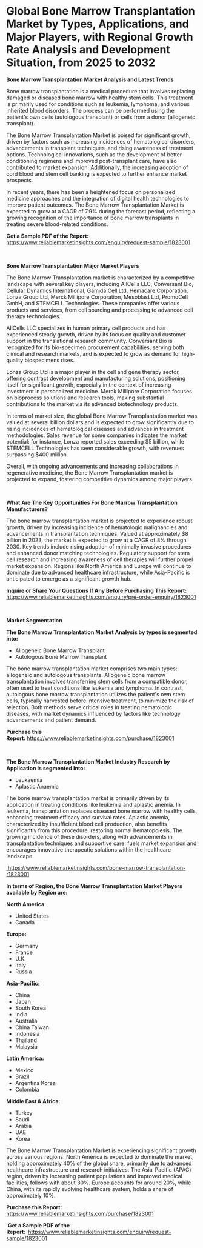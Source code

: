 <p><h1>Global Bone Marrow Transplantation Market by Types, Applications, and Major Players, with Regional Growth Rate Analysis and Development Situation, from 2025 to 2032</h1></p><p><strong>Bone Marrow Transplantation Market Analysis and Latest Trends</strong></p>
<p><p>Bone marrow transplantation is a medical procedure that involves replacing damaged or diseased bone marrow with healthy stem cells. This treatment is primarily used for conditions such as leukemia, lymphoma, and various inherited blood disorders. The process can be performed using the patient's own cells (autologous transplant) or cells from a donor (allogeneic transplant). </p><p>The Bone Marrow Transplantation Market is poised for significant growth, driven by factors such as increasing incidences of hematological disorders, advancements in transplant techniques, and rising awareness of treatment options. Technological innovations, such as the development of better conditioning regimens and improved post-transplant care, have also contributed to market expansion. Additionally, the increasing adoption of cord blood and stem cell banking is expected to further enhance market prospects. </p><p>In recent years, there has been a heightened focus on personalized medicine approaches and the integration of digital health technologies to improve patient outcomes. The Bone Marrow Transplantation Market is expected to grow at a CAGR of 7.9% during the forecast period, reflecting a growing recognition of the importance of bone marrow transplants in treating severe blood-related conditions.</p></p>
<p><strong>Get a Sample PDF of the Report:&nbsp;</strong> <a href="https://www.reliablemarketinsights.com/enquiry/request-sample/1823001?utm_campaign=3219&utm_medium=2&utm_source=Github&utm_content=ia&utm_term=12042025&utm_id=bone-marrow-transplantation">https://www.reliablemarketinsights.com/enquiry/request-sample/1823001</a></p>
<p>&nbsp;</p>
<p><strong>Bone Marrow Transplantation Major Market Players</strong></p>
<p><p>The Bone Marrow Transplantation market is characterized by a competitive landscape with several key players, including AllCells LLC, Conversant Bio, Cellular Dynamics International, Gamida Cell Ltd, Hemacare Corporation, Lonza Group Ltd, Merck Millipore Corporation, Mesoblast Ltd, PromoCell GmbH, and STEMCELL Technologies. These companies offer various products and services, from cell sourcing and processing to advanced cell therapy technologies.</p><p>AllCells LLC specializes in human primary cell products and has experienced steady growth, driven by its focus on quality and customer support in the translational research community. Conversant Bio is recognized for its bio-specimen procurement capabilities, serving both clinical and research markets, and is expected to grow as demand for high-quality biospecimens rises.</p><p>Lonza Group Ltd is a major player in the cell and gene therapy sector, offering contract development and manufacturing solutions, positioning itself for significant growth, especially in the context of increasing investment in personalized medicine. Merck Millipore Corporation focuses on bioprocess solutions and research tools, making substantial contributions to the market via its advanced biotechnology products.</p><p>In terms of market size, the global Bone Marrow Transplantation market was valued at several billion dollars and is expected to grow significantly due to rising incidences of hematological diseases and advances in treatment methodologies. Sales revenue for some companies indicates the market potential: for instance, Lonza reported sales exceeding $5 billion, while STEMCELL Technologies has seen considerable growth, with revenues surpassing $400 million.</p><p>Overall, with ongoing advancements and increasing collaborations in regenerative medicine, the Bone Marrow Transplantation market is projected to expand, fostering competitive dynamics among major players.</p></p>
<p>&nbsp;</p>
<p><strong>What Are The Key Opportunities For Bone Marrow Transplantation Manufacturers?</strong></p>
<p><p>The bone marrow transplantation market is projected to experience robust growth, driven by increasing incidence of hematologic malignancies and advancements in transplantation techniques. Valued at approximately $8 billion in 2023, the market is expected to grow at a CAGR of 8% through 2030. Key trends include rising adoption of minimally invasive procedures and enhanced donor matching technologies. Regulatory support for stem cell research and increasing awareness of cell therapies will further propel market expansion. Regions like North America and Europe will continue to dominate due to advanced healthcare infrastructure, while Asia-Pacific is anticipated to emerge as a significant growth hub.</p></p>
<p><strong>Inquire or Share Your Questions If Any Before Purchasing This Report:</strong> <a href="https://www.reliablemarketinsights.com/enquiry/pre-order-enquiry/1823001?utm_campaign=3219&utm_medium=2&utm_source=Github&utm_content=ia&utm_term=12042025&utm_id=bone-marrow-transplantation">https://www.reliablemarketinsights.com/enquiry/pre-order-enquiry/1823001</a></p>
<p>&nbsp;</p>
<p><strong>Market Segmentation</strong></p>
<p><strong>The Bone Marrow Transplantation Market Analysis by types is segmented into:</strong></p>
<p><ul><li>Allogeneic Bone Marrow Transplant</li><li>Autologous Bone Marrow Transplant</li></ul></p>
<p><p>The bone marrow transplantation market comprises two main types: allogeneic and autologous transplants. Allogeneic bone marrow transplantation involves transferring stem cells from a compatible donor, often used to treat conditions like leukemia and lymphoma. In contrast, autologous bone marrow transplantation utilizes the patient's own stem cells, typically harvested before intensive treatment, to minimize the risk of rejection. Both methods serve critical roles in treating hematologic diseases, with market dynamics influenced by factors like technology advancements and patient demand.</p></p>
<p><strong>Purchase this Report:&nbsp;</strong><a href="https://www.reliablemarketinsights.com/purchase/1823001?utm_campaign=3219&utm_medium=2&utm_source=Github&utm_content=ia&utm_term=12042025&utm_id=bone-marrow-transplantation">https://www.reliablemarketinsights.com/purchase/1823001</a></p>
<p>&nbsp;</p>
<p><strong>The Bone Marrow Transplantation Market Industry Research by Application is segmented into:</strong></p>
<p><ul><li>Leukaemia</li><li>Aplastic Anaemia</li></ul></p>
<p><p>The bone marrow transplantation market is primarily driven by its application in treating conditions like leukemia and aplastic anemia. In leukemia, transplantation replaces diseased bone marrow with healthy cells, enhancing treatment efficacy and survival rates. Aplastic anemia, characterized by insufficient blood cell production, also benefits significantly from this procedure, restoring normal hematopoiesis. The growing incidence of these disorders, along with advancements in transplantation techniques and supportive care, fuels market expansion and encourages innovative therapeutic solutions within the healthcare landscape.</p></p>
<p><a href="https://www.reliablemarketinsights.com/bone-marrow-transplantation-r1823001?utm_campaign=3219&utm_medium=2&utm_source=Github&utm_content=ia&utm_term=12042025&utm_id=bone-marrow-transplantation">&nbsp;https://www.reliablemarketinsights.com/bone-marrow-transplantation-r1823001</a></p>
<p><strong>In terms of Region, the Bone Marrow Transplantation Market Players available by Region are:</strong></p>
<p>
    <p> <strong> North America: </strong>
        <ul>
            <li>United States</li>
            <li>Canada</li>
        </ul>
        </p> 
    <p> <strong> Europe: </strong>
        <ul>
            <li>Germany</li>
            <li>France</li>
            <li>U.K.</li>
            <li>Italy</li>
            <li>Russia</li>
        </ul>
        </p> 
    <p> <strong> Asia-Pacific: </strong>
        <ul>
            <li>China</li>
            <li>Japan</li>
            <li>South Korea</li>
            <li>India</li>
            <li>Australia</li>
            <li>China Taiwan</li>
            <li>Indonesia</li>
            <li>Thailand</li>
            <li>Malaysia</li>
        </ul>
        </p> 
    <p> <strong> Latin America: </strong>
        <ul>
            <li>Mexico</li>
            <li>Brazil</li>
            <li>Argentina Korea</li>
            <li>Colombia</li>
        </ul>
        </p> 
    <p> <strong> Middle East & Africa: </strong>
        <ul>
            <li>Turkey</li>
            <li>Saudi</li>
            <li>Arabia</li>
            <li>UAE</li>
            <li>Korea</li>
        </ul>
    </p>
    </p>
<p><p>The Bone Marrow Transplantation Market is experiencing significant growth across various regions. North America is expected to dominate the market, holding approximately 40% of the global share, primarily due to advanced healthcare infrastructure and research initiatives. The Asia-Pacific (APAC) region, driven by increasing patient populations and improved medical facilities, follows with about 30%. Europe accounts for around 20%, while China, with its rapidly evolving healthcare system, holds a share of approximately 10%.</p></p>
<p><strong>Purchase this Report: </strong><a href="https://www.reliablemarketinsights.com/purchase/1823001?utm_campaign=3219&utm_medium=2&utm_source=Github&utm_content=ia&utm_term=12042025&utm_id=bone-marrow-transplantation">https://www.reliablemarketinsights.com/purchase/1823001</a></p>
<p>&nbsp;<strong>Get a Sample PDF of the Report:&nbsp;&nbsp;</strong><a href="https://www.reliablemarketinsights.com/enquiry/request-sample/1823001?utm_campaign=3219&utm_medium=2&utm_source=Github&utm_content=ia&utm_term=12042025&utm_id=bone-marrow-transplantation">https://www.reliablemarketinsights.com/enquiry/request-sample/1823001</a></p>
<p><strong></strong></p>
<p><p></p><p></p><p></p></p>